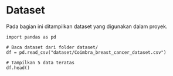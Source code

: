# Dataset

Pada bagian ini ditampilkan dataset yang digunakan dalam proyek.

```{code-cell} ipython3
import pandas as pd

# Baca dataset dari folder dataset/
df = pd.read_csv("dataset/Coimbra_breast_cancer_dataset.csv")

# Tampilkan 5 data teratas
df.head()
